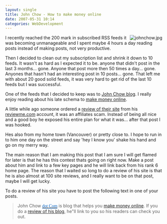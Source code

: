 ```yaml
---
layout: single
title: John Chow - How to make money online 
date: 2007-05-31 10:14
categories: WebDevelopment
---
```

<a href="http://www.johnchow.com/" title="johnchow.jpg"><img src="/public/uploads/2007/05/johnchow.thumbnail.jpg" alt="johnchow.jpg" align="right" /></a>I recently reached the 200 mark in subscribed RSS feeds it was becoming unmanageable and I spent maybe 4 hours a day reading posts instead of making posts, not very productive.

Then I decided to clean out my subscription list and shrink it down to 10 feeds. It wasn't as hard as I expected it to be.  anyone that didn't post in the last 3 months... gone. Anyone that post more then 50 times a day... gone. Anyones that hasn't had an interesting post in 10 posts... gone. That left me with about 20 good solid feeds, it was very hard to get rid of the last 10 feeds but I was successful.

One of the feeds that I decided to keep was to <a href="http://www.johnchow.com/">John Chow blog</a>. I really enjoy reading about his late schema to <a href="http://www.johnchow.com/">make money online</a>.

A little while ago someone ordered a <a href="http://www.johnchow.com/seven-day-system-for-making-money-online-but-for-who/">review of their site</a> from his <a href="http://www.reviewme.com/">reviewme.com</a> account, it was an affiliates scam. Instead of being all nice and a good boy he exposed his entire plan for what it was... after that post I was hooked.

Hes also from my home town (Vancouver) or pretty close to. I hope to run in to him one day on the street and say 'hey I know you' shake his hand and go on my merry way.

The main reason that I am making this post that I am sure I will get flamed for later is that he has this contest thats going on right now. Make a post about him and link to a few key pages and he will link back from his rank 6 home page.  The reason that I waited so long to do a review of his site is that he is also almost at 100 site reviews, and I really want to be on that post, maybe I will get lucky.

To do a review of his site you have to post the following text in one of your posts.
<blockquote>John Chow <a href="http://www.johnchow.com/make-money-online-batch-77/#" id="KonaLink1" target="_top" class="kLink" style="text-decoration: underline ! important; position: static"><font style="color: #005ebf ! important; font-family: verdana,tahoma" color="#005ebf"><span class="kLink" style="border-bottom: 1px solid #005ebf; color: #005ebf ! important; font-family: verdana,tahoma">dot </span><span class="kLink" style="border-bottom: 1px solid #005ebf; color: #005ebf ! important; font-family: verdana,tahoma">Com</span></font></a> is blog that helps you <a href="http://www.johnchow.com/">make money online</a>. If you do a <a href="http://www.johnchow.com/make-money-online-review-my-blog/">review of his blog</a>, he&quot;ll link to you so his readers can check you out.</blockquote>
